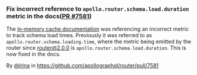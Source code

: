 ### Fix incorrect reference to `apollo.router.schema.load.duration` metric in the docs([PR #7581](https://github.com/apollographql/router/pull/7581))

The [in-memory cache documentation](https://www.apollographql.com/docs/graphos/routing/performance/caching/in-memory#cache-warm-up) was referencing an incorrect metric to track schema load times. Previously it was referred to as `apollo.router.schema.loading.time`, where the metric being emitted by the router since router@2.0.0 is `apollo.router.schema.load.duration`. This is now fixed in the docs.  

By [@lrlna](https://github.com/lrlna) in https://github.com/apollographql/router/pull/7581